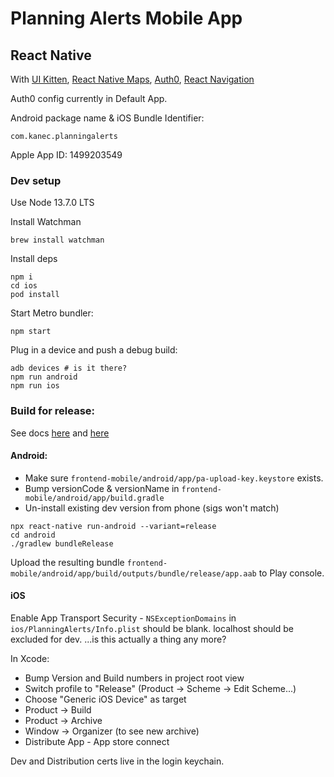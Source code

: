 # Planning Alerts Mobile App

## React Native

With [UI Kitten](https://akveo.github.io/react-native-ui-kitten/docs/guides/getting-started#new-apps),
[React Native Maps](https://github.com/react-native-community/react-native-maps/blob/master/docs/installation.md),
[Auth0](https://auth0.com/docs/quickstart/native/react-native/00-login?download=true),
[React Navigation](https://reactnavigation.org/docs/en/navigating.html)

Auth0 config currently in Default App.

Android package name & iOS Bundle Identifier:

```
com.kanec.planningalerts
```

Apple App ID: 1499203549

### Dev setup

Use Node 13.7.0 LTS

Install Watchman

```
brew install watchman
```

Install deps

```
npm i
cd ios
pod install
```

Start Metro bundler:

```
npm start
```

Plug in a device and push a debug build:

```
adb devices # is it there?
npm run android
npm run ios
```

### Build for release:

See docs [here](https://facebook.github.io/react-native/docs/running-on-device#building-your-app-for-production)
and [here](https://facebook.github.io/react-native/docs/signed-apk-android)

#### Android:

- Make sure `frontend-mobile/android/app/pa-upload-key.keystore` exists.
- Bump versionCode & versionName in `frontend-mobile/android/app/build.gradle`
- Un-install existing dev version from phone (sigs won't match)

```
npx react-native run-android --variant=release
cd android
./gradlew bundleRelease
```

Upload the resulting bundle `frontend-mobile/android/app/build/outputs/bundle/release/app.aab` to Play console.

#### iOS

Enable App Transport Security - `NSExceptionDomains` in `ios/PlanningAlerts/Info.plist` should be blank. localhost should be excluded for dev.
...is this actually a thing any more?

In Xcode:

- Bump Version and Build numbers in project root view
- Switch profile to "Release" (Product -> Scheme -> Edit Scheme...)
- Choose "Generic iOS Device" as target
- Product -> Build
- Product -> Archive
- Window -> Organizer (to see new archive)
- Distribute App - App store connect

Dev and Distribution certs live in the login keychain.
